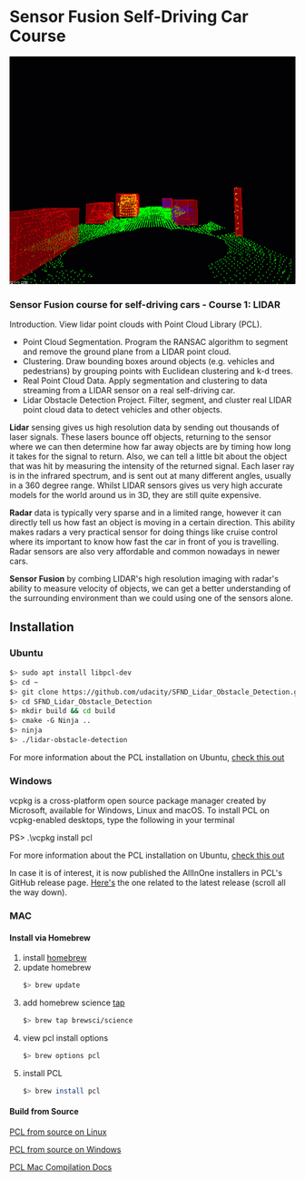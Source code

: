 # Sensor Fusion Self-Driving Car Course

<p align="center"><img src="docs/ObstacleDetectionFPS.gif" width="700" height="400"/></p>

### Sensor Fusion course for self-driving cars - Course 1: LIDAR

Introduction. View lidar point clouds with Point Cloud Library (PCL).
- Point Cloud Segmentation. Program the RANSAC algorithm to segment and remove the ground plane from a LIDAR point cloud. 
- Clustering. Draw bounding boxes around objects (e.g. vehicles and pedestrians) by grouping points with Euclidean clustering and k-d trees. 
- Real Point Cloud Data. Apply segmentation and clustering to data streaming from a LIDAR sensor on a real self-driving car. 
- Lidar Obstacle Detection Project. Filter, segment, and cluster real LIDAR point cloud data to detect vehicles and other objects.

**Lidar** sensing gives us high resolution data by sending out thousands of laser signals. These lasers bounce off objects, returning to the sensor where we can then determine how far away objects are by timing how long it takes for the signal to return. Also, we can tell a little bit about the object that was hit by measuring the intensity of the returned signal. Each laser ray is in the infrared spectrum, and is sent out at many different angles, usually in a 360 degree range. Whilst LIDAR sensors gives us very high accurate models for the world around us in 3D, they are still quite expensive.

**Radar** data is typically very sparse and in a limited range, however it can directly tell us how fast an object is moving in a certain direction. This ability makes radars a very practical sensor for doing things like cruise control where its important to know how fast the car in front of you is travelling. Radar sensors are also very affordable and common nowadays in newer cars.

**Sensor Fusion** by combing LIDAR's high resolution imaging with radar's ability to measure velocity of objects, we can get a better understanding of the surrounding environment than we could using one of the sensors alone.

## Installation

### Ubuntu

```bash
$> sudo apt install libpcl-dev
$> cd ~
$> git clone https://github.com/udacity/SFND_Lidar_Obstacle_Detection.git
$> cd SFND_Lidar_Obstacle_Detection
$> mkdir build && cd build
$> cmake -G Ninja .. 
$> ninja	      
$> ./lidar-obstacle-detection 
```

For more information about the PCL installation on Ubuntu, [check this out](https://pointclouds.org/downloads/#linux)

### Windows

vcpkg is a cross-platform open source package manager created by Microsoft, 
available for Windows, Linux and macOS. To install PCL on vcpkg-enabled 
desktops, type the following in your terminal

PS> .\vcpkg install pcl

For more information about the PCL installation on Ubuntu, [check this out](https://pointclouds.org/downloads/)

In case it is of interest, it is now published the AllInOne installers in PCL's GitHub release page. 
[Here's](https://github.com/PointCloudLibrary/pcl/releases) the one related to the latest release (scroll all the way down).

### MAC

#### Install via Homebrew
1. install [homebrew](https://brew.sh/)
2. update homebrew
	```bash
	$> brew update
	```
3. add  homebrew science [tap](https://docs.brew.sh/Taps)
	```bash
	$> brew tap brewsci/science
	```
4. view pcl install options
	```bash
	$> brew options pcl
	```
5. install PCL
	```bash
	$> brew install pcl
	```
#### Build from Source
[PCL from source on Linux](https://pcl-tutorials.readthedocs.io/en/latest/compiling_pcl_posix.html)

[PCL from source on Windows](https://pcl-tutorials.readthedocs.io/en/latest/compiling_pcl_windows.html)

[PCL Mac Compilation Docs](https://pcl-tutorials.readthedocs.io/en/latest/compiling_pcl_macosx.html)
